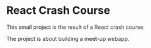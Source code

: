 # React Crash Course

This small project is the result of a React crash course.

The project is about building a meet-up webapp.
